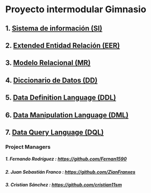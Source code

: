 # Proyecto intermodular Gimnasio

## 1. [Sistema de información (SI)](https://github.com/Proyecto1K2024Grupo5/1-K_Proyecto_Gimnasio/blob/main/src/Docs/1.%20SI.md)

## 2. [Extended Entidad Relación (EER)](https://github.com/Proyecto1K2024Grupo5/1-K_Proyecto_Gimnasio/blob/main/src/Docs/2.%20EER.md)

## 3. [Modelo Relacional (MR)](https://github.com/Proyecto1K2024Grupo5/1-K_Proyecto_Gimnasio/blob/main/src/Docs/3.%20MR.md)

## 4. [Diccionario de Datos (DD)](https://github.com/Proyecto1K2024Grupo5/1-K_Proyecto_Gimnasio/blob/main/src/Docs/4.%20DD.md)

## 5. [Data Definition Language (DDL)](https://github.com/Proyecto1K2024Grupo5/1-K_Proyecto_Gimnasio/blob/main/src/Docs/5.%20DDL.md)

## 6. [Data Manipulation Language (DML)](https://github.com/Proyecto1K2024Grupo5/1-K_Proyecto_Gimnasio/blob/main/src/Docs/6.%20DML.md)

## 7. [Data Query Language (DQL)](https://github.com/Proyecto1K2024Grupo5/1-K_Proyecto_Gimnasio/blob/main/src/Docs/7.%20DQL.md)

### Project Managers
##### 1. Fernando Rodríguez : https://github.com/Fernan1590
  
##### 2. Juan Sebastián Franco : https://github.com/ZianFranxes
  
##### 3. Cristian Sánchez : https://github.com/cristian11sm
   


